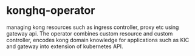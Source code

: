 # konghq-operator
managing kong resources such as ingress controller, proxy etc using gateway api. The operator combines custom resource and custom controller, encodes kong domain knowledge for applications such as KIC and gateway into extension of kubernetes API. 
